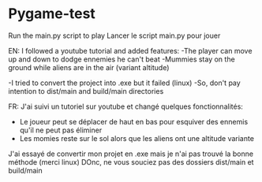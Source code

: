 # Pygame-test
Run the main.py script to play
Lancer le script main.py pour jouer


EN:
I followed a youtube tutorial and added features:
-The player can move up and down to dodge ennemies he can't beat
-Mummies stay on the ground while aliens are in the air (variant altitude)

-I tried to convert the project into .exe but it failed (linux)
-So, don't pay intention to dist/main and build/main directories


FR:
J'ai suivi un tutoriel sur youtube et changé quelques fonctionnalités:
- Le joueur peut se déplacer de haut en bas pour esquiver des ennemis qu'il ne peut pas éliminer
- Les momies reste sur le sol alors que les aliens ont une altitude variante

J'ai essayé de convertir mon projet en .exe mais je n'ai pas trouvé la bonne méthode (merci linux)
DOnc, ne vous souciez pas des dossiers dist/main et build/main

